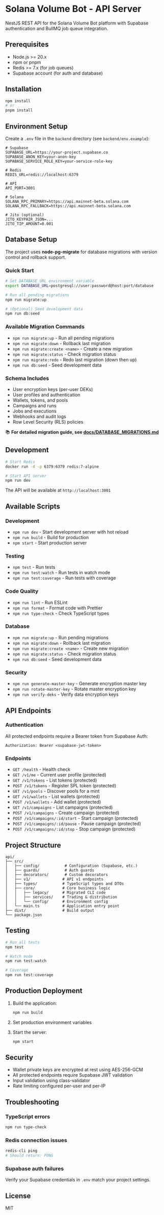 # Solana Volume Bot - API Server

NestJS REST API for the Solana Volume Bot platform with Supabase authentication and BullMQ job queue integration.

## Prerequisites

- Node.js >= 20.x
- npm or pnpm
- Redis >= 7.x (for job queues)
- Supabase account (for auth and database)

## Installation

```bash
npm install
# or
pnpm install
```

## Environment Setup

Create a `.env` file in the `backend` directory (see `backend/env.example`):

```env
# Supabase
SUPABASE_URL=https://your-project.supabase.co
SUPABASE_ANON_KEY=your-anon-key
SUPABASE_SERVICE_ROLE_KEY=your-service-role-key

# Redis
REDIS_URL=redis://localhost:6379

# API
API_PORT=3001

# Solana
SOLANA_RPC_PRIMARY=https://api.mainnet-beta.solana.com
SOLANA_RPC_FALLBACK=https://api.mainnet-beta.solana.com

# Jito (optional)
JITO_KEYPAIR_JSON=...
JITO_TIP_AMOUNT=0.001
```

## Database Setup

The project uses **node-pg-migrate** for database migrations with version control and rollback support.

### Quick Start

```bash
# Set DATABASE_URL environment variable
export DATABASE_URL=postgresql://user:password@host:port/database

# Run all pending migrations
npm run migrate:up

# (Optional) Seed development data
npm run db:seed
```

### Available Migration Commands

- `npm run migrate:up` - Run all pending migrations
- `npm run migrate:down` - Rollback last migration
- `npm run migrate:create <name>` - Create a new migration
- `npm run migrate:status` - Check migration status
- `npm run migrate:redo` - Redo last migration (down then up)
- `npm run db:seed` - Seed development data

### Schema Includes

- User encryption keys (per-user DEKs)
- User profiles and authentication
- Wallets, tokens, and pools
- Campaigns and runs
- Jobs and executions
- Webhooks and audit logs
- Row Level Security (RLS) policies

📚 **For detailed migration guide, see [docs/DATABASE_MIGRATIONS.md](./docs/DATABASE_MIGRATIONS.md)**

## Development

```bash
# Start Redis
docker run -d -p 6379:6379 redis:7-alpine

# Start API server
npm run dev
```

The API will be available at `http://localhost:3001`

## Available Scripts

### Development

- `npm run dev` - Start development server with hot reload
- `npm run build` - Build for production
- `npm start` - Start production server

### Testing

- `npm test` - Run tests
- `npm run test:watch` - Run tests in watch mode
- `npm run test:coverage` - Run tests with coverage

### Code Quality

- `npm run lint` - Run ESLint
- `npm run format` - Format code with Prettier
- `npm run type-check` - Check TypeScript types

### Database

- `npm run migrate:up` - Run pending migrations
- `npm run migrate:down` - Rollback last migration
- `npm run migrate:create <name>` - Create new migration
- `npm run migrate:status` - Check migration status
- `npm run db:seed` - Seed development data

### Security

- `npm run generate-master-key` - Generate encryption master key
- `npm run rotate-master-key` - Rotate master encryption key
- `npm run verify-deks` - Verify data encryption keys

## API Endpoints

### Authentication

All protected endpoints require a Bearer token from Supabase Auth:

```
Authorization: Bearer <supabase-jwt-token>
```

### Endpoints

- `GET /health` - Health check
- `GET /v1/me` - Current user profile (protected)
- `GET /v1/tokens` - List tokens (protected)
- `POST /v1/tokens` - Register SPL token (protected)
- `GET /v1/pools` - Discover pools for a mint
- `GET /v1/wallets` - List wallets (protected)
- `POST /v1/wallets` - Add wallet (protected)
- `GET /v1/campaigns` - List campaigns (protected)
- `POST /v1/campaigns` - Create campaign (protected)
- `POST /v1/campaigns/:id/start` - Start campaign (protected)
- `POST /v1/campaigns/:id/pause` - Pause campaign (protected)
- `POST /v1/campaigns/:id/stop` - Stop campaign (protected)

## Project Structure

```
api/
├── src/
│   ├── config/           # Configuration (Supabase, etc.)
│   ├── guards/           # Auth guards
│   ├── decorators/       # Custom decorators
│   ├── v1/              # API v1 endpoints
│   ├── types/           # TypeScript types and DTOs
│   ├── core/            # Core business logic
│   │   ├── legacy/      # Migrated CLI code
│   │   ├── services/    # Trading & distribution
│   │   └── config/      # Environment config
│   └── main.ts          # Application entry point
├── dist/                # Build output
└── package.json
```

## Testing

```bash
# Run all tests
npm test

# Watch mode
npm run test:watch

# Coverage
npm run test:coverage
```

## Production Deployment

1. Build the application:
   ```bash
   npm run build
   ```

2. Set production environment variables

3. Start the server:
   ```bash
   npm start
   ```

## Security

- Wallet private keys are encrypted at rest using AES-256-GCM
- All protected endpoints require Supabase JWT validation
- Input validation using class-validator
- Rate limiting configured per-user and per-IP

## Troubleshooting

### TypeScript errors

```bash
npm run type-check
```

### Redis connection issues

```bash
redis-cli ping
# Should return: PONG
```

### Supabase auth failures

Verify your Supabase credentials in `.env` match your project settings.

## License

MIT

